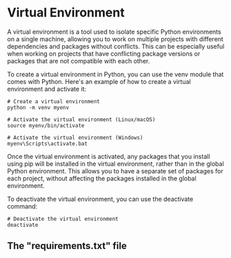 # Virtual Environment

A virtual environment is a tool used to isolate specific Python environments on a single machine, allowing you to work on multiple projects with different dependencies and packages without conflicts. This can be especially useful when working on projects that have conflicting package versions or packages that are not compatible with each other.<br>

To create a virtual environment in Python, you can use the venv module that comes with Python. Here's an example of how to create a virtual environment and activate it:<br>
```
# Create a virtual environment
python -m venv myenv

# Activate the virtual environment (Linux/macOS)
source myenv/bin/activate

# Activate the virtual environment (Windows)
myenv\Scripts\activate.bat
```
Once the virtual environment is activated, any packages that you install using pip will be installed in the virtual environment, rather than in the global Python environment. This allows you to have a separate set of packages for each project, without affecting the packages installed in the global environment.<br>

To deactivate the virtual environment, you can use the deactivate command:
```
# Deactivate the virtual environment
deactivate
```
## The "requirements.txt" file

